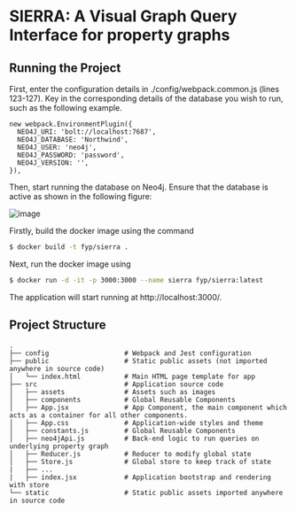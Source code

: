 # SIERRA: A Visual Graph Query Interface for property graphs

## Running the Project

First, enter the configuration details in ./config/webpack.common.js (lines 123-127). Key in the corresponding details of the database you wish to run, such as the following example.

```
new webpack.EnvironmentPlugin({
  NEO4J_URI: 'bolt://localhost:7687',
  NEO4J_DATABASE: 'Northwind',
  NEO4J_USER: 'neo4j',
  NEO4J_PASSWORD: 'password',
  NEO4J_VERSION: '',
}),

```
Then, start running the database on Neo4j. Ensure that the database is active as shown in the following figure:

![image](https://user-images.githubusercontent.com/44084459/114523240-b31c9180-9c76-11eb-898c-050a8adcb899.png)

Firstly, build the docker image using the command

```sh
$ docker build -t fyp/sierra .
```

Next, run the docker image using

```sh
$ docker run -d -it -p 3000:3000 --name sierra fyp/sierra:latest
```

The application will start running at http://localhost:3000/.

## Project Structure

```
.
├── config                   # Webpack and Jest configuration
├── public                   # Static public assets (not imported anywhere in source code)
│   └── index.html           # Main HTML page template for app
├── src                      # Application source code
│   ├── assets               # Assets such as images
│   ├── components           # Global Reusable Components
│   ├── App.jsx              # App Component, the main component which acts as a container for all other components.
│   ├── App.css              # Application-wide styles and theme
│   ├── constants.js         # Global Reusable Components
│   ├── neo4jApi.js          # Back-end logic to run queries on underlying property graph
│   ├── Reducer.js           # Reducer to modify global state
│   ├── Store.js             # Global store to keep track of state
|   ├── ...
|   ├── index.jsx            # Application bootstrap and rendering with store
└── static                   # Static public assets imported anywhere in source code
```

